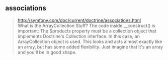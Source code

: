 ## associations
> http://symfony.com/doc/current/doctrine/associations.html  
> What is the ArrayCollection Stuff?
The code inside __construct() is important: The $products property must be a collection object that implements Doctrine's Collection interface. In this case, an ArrayCollection object is used. This looks and acts almost exactly like an array, but has some added flexibility. Just imagine that it's an array and you'll be in good shape.